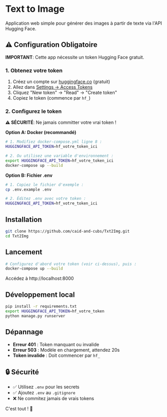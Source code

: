 # Text to Image

Application web simple pour générer des images à partir de texte via l'API Hugging Face.

## ⚠️ Configuration Obligatoire

**IMPORTANT**: Cette app nécessite un token Hugging Face gratuit.

### 1. Obtenez votre token

1. Créez un compte sur [huggingface.co](https://huggingface.co) (gratuit)
2. Allez dans [Settings → Access Tokens](https://huggingface.co/settings/tokens)
3. Cliquez "New token" → "Read" → "Create token"
4. Copiez le token (commence par `hf_`)

### 2. Configurez le token

**⚠️ SÉCURITÉ**: Ne jamais committer votre vrai token !

**Option A: Docker (recommandé)**
```bash
# 1. Modifiez docker-compose.yml ligne 8 :
HUGGINGFACE_API_TOKEN=hf_votre_token_ici

# 2. Ou utilisez une variable d'environnement :
export HUGGINGFACE_API_TOKEN=hf_votre_token_ici
docker-compose up --build
```

**Option B: Fichier .env**
```bash
# 1. Copiez le fichier d'exemple :
cp .env.example .env

# 2. Éditez .env avec votre token :
HUGGINGFACE_API_TOKEN=hf_votre_token_ici
```

## Installation

```bash
git clone https://github.com/caid-and-cubs/Txt2Img.git
cd Txt2Img
```

## Lancement

```bash
# Configurez d'abord votre token (voir ci-dessus), puis :
docker-compose up --build
```

Accédez à http://localhost:8000

## Développement local

```bash
pip install -r requirements.txt
export HUGGINGFACE_API_TOKEN=hf_votre_token
python manage.py runserver
```

## Dépannage

- **Erreur 401** : Token manquant ou invalide
- **Erreur 503** : Modèle en chargement, attendez 20s
- **Token invalide** : Doit commencer par `hf_`

## 🔒 Sécurité

- ✅ Utilisez `.env` pour les secrets
- ✅ Ajoutez `.env` au `.gitignore`
- ❌ Ne commitez jamais de vrais tokens

C'est tout ! 🎨